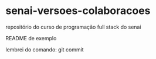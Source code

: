 # senai-versoes-colaboracoes
repositório do curso de programação full stack do senai

README de exemplo

lembrei do comando: git commit